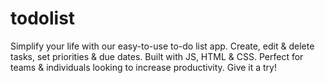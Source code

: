 # todolist
Simplify your life with our easy-to-use to-do list app. Create, edit &amp; delete tasks, set priorities &amp; due dates. Built with JS, HTML &amp; CSS. Perfect for teams &amp; individuals looking to increase productivity. Give it a try!
